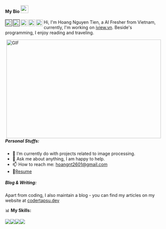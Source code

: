 #### My Bio  <img src="https://media.giphy.com/media/hvRJCLFzcasrR4ia7z/giphy.gif" width="25px">
<a href="">
  <img align="left" alt="Abhishek's Discord" width="22px" src="https://cdn.jsdelivr.net/npm/simple-icons@v3/icons/discord.svg" />
</a> <a href="">
  <img align="left" alt="Abhishek Naidu | Twitter" width="22px" src="https://cdn.jsdelivr.net/npm/simple-icons@v3/icons/twitter.svg" />
</a> <a href="https://www.linkedin.com/in/hoang-nguyen-74995912b/">
  <img align="left" alt="Abhishek's LinkdeIN" width="22px" src="https://cdn.jsdelivr.net/npm/simple-icons@v3/icons/linkedin.svg" />
</a> <a href="https://t.me/hoangnt2601">
  <img align="left" alt="Abhishek's Telegram" width="22px" src="https://cdn.jsdelivr.net/npm/simple-icons@v3/icons/telegram.svg" />
</a> <a href="https://leetcode.com">
  <img align="left" alt="Abhishek's Leetcode" width="22px" src="https://cdn.jsdelivr.net/npm/simple-icons@v3/icons/leetcode.svg" />
</a>

Hi, I'm Hoang Nguyen Tien, a AI Fresher from Vietnam, currently, I'm working on [iview.vn](https://iview.vn/). Beside's programming, I enjoy reading and traveling.

  <img align="right" alt="GIF" src="https://github.com/abhisheknaiidu/abhisheknaiidu/blob/master/code.gif?raw=true" width="500" height="320" />

##### **Personal Stuffs:**

- 🌱 I’m currently do with projects related to image processing.
- 💬 Ask me about anything, I am happy to help.
- 📫 How to reach me: hoangnt2601@gmail.com
- 📝[Resume](https://www.topcv.vn/xem-cv/3366e6554d7fec6ac2f8baa79ec7402e)

##### Blog & Writing:

Apart from coding, I also maintain a blog - you can find my articles on my website at [codertapsu.dev](a.com)

📊 **My Skills:**

![](https://img.shields.io/badge/OS-Linux-informational?style=flat&logo=<LOGO_NAME>&logoColor=white&color=2bbc8a)![](https://img.shields.io/badge/Language-Python-informational?style=flat&logo=<LOGO_NAME>&logoColor=white&color=2bbc8a)![](https://img.shields.io/badge/Framework-Tensorflow-informational?style=flat&logo=<LOGO_NAME>&logoColor=white&color=2bbc8a)![](https://img.shields.io/badge/Framework-Pytorch-informational?style=flat&logo=<LOGO_NAME>&logoColor=white&color=2bbc8a)

